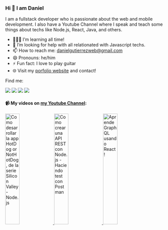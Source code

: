 ### Hi 👋 I am Daniel

I am a fullstack developer who is passionate about the web and mobile development. I also have a Youtube Channel where I speak and teach some things about techs like Node.js, React, Java, and others. 

- 👨🏽‍💻 I’m learning all time!
- 🤔 I’m looking for help with all relationated with Javascript techs.
- 📫 How to reach me: danielgutierrezweb@gmail.com
- 😄 Pronouns: he/him
- ⚡ Fun fact: I love to play guitar
- 🌐 Visit my [porfolio website](https://dgutierrezd.now.sh) and contact!

Find me:

[<img src="https://img.shields.io/badge/twitter-%231DA1F2.svg?&style=for-the-badge&logo=twitter&logoColor=white" />](https://twitter.com/dgutierrezd1) [<img src="https://img.shields.io/badge/linkedin-%230077B5.svg?&style=for-the-badge&logo=linkedin&logoColor=white" />](https://www.linkedin.com/in/dgutierrezd/) [<img src = "https://img.shields.io/badge/instagram-%23E4405F.svg?&style=for-the-badge&logo=instagram&logoColor=white">](https://www.instagram.com/dgutierrezd/) [<img src ="https://img.shields.io/badge/portfolio-web-%23.svg?&style=for-the-badge&logo=&logoColor=white%22">](https://dgutierrezd.now.sh/) 

#### 📹 My videos on [my Youtube Channel](https://www.youtube.com/DanielGutierrezD):

<a href='https://youtu.be/iAoe9B8QOB0' target='_blank'>
  <img width='30%' src='https://img.youtube.com/vi/iAoe9B8QOB0/mqdefault.jpg' alt='Como desarrollar la app HotDog or NotHotDog, de la serie Silicon Valley - Node.js' />
</a>
<a href='https://youtu.be/41uwlewWvZE' target='_blank'>
  <img width='30%' src='https://img.youtube.com/vi/41uwlewWvZE/mqdefault.jpg' alt='Como crear una API REST con Node.js - Haciendo test con Postman' />
</a>
<a href='https://youtu.be/1tOKBHFxai4' target='_blank'>
  <img width='30%' src='https://img.youtube.com/vi/1tOKBHFxai4/mqdefault.jpg' alt='Aprende GraphQL usando React!' />
</a>
<!--
**dgutierrezd/dgutierrezd** is a ✨ _special_ ✨ repository because its `README.md` (this file) appears on your GitHub profile.

Here are some ideas to get you started:

- 🔭 I’m currently working on ...
- 🌱 I’m currently learning ...
- 👯 I’m looking to collaborate on ...
- 🤔 I’m looking for help with ...
- 💬 Ask me about ...
- 📫 How to reach me: ...
- 😄 Pronouns: ...
- ⚡ Fun fact: ...
-->
